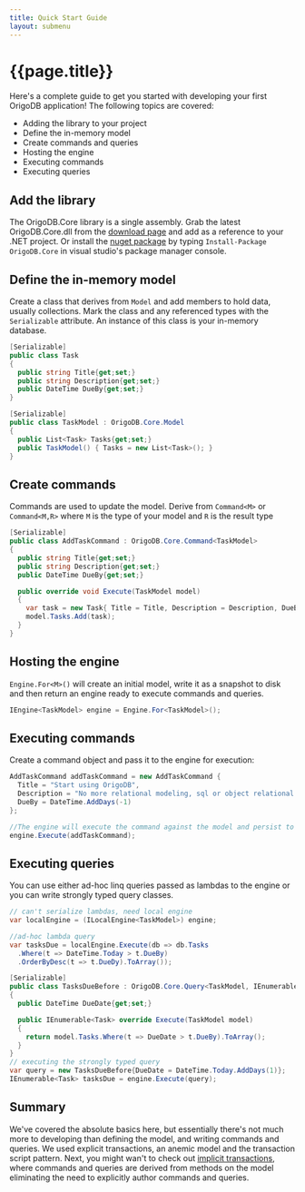 ```yaml
---
title: Quick Start Guide
layout: submenu
---
```

# {{page.title}}
Here's a complete guide to get you started with developing your first OrigoDB application!
The following topics are covered:

* Adding the library to your project
* Define the in-memory model
* Create commands and queries
* Hosting the engine
* Executing commands
* Executing queries

## Add the library
The OrigoDB.Core library is a single assembly. Grab the latest OrigoDB.Core.dll from the [download page](/download) and add as a reference to your .NET project. Or install the [nuget package](http://nuget.org/List/Packages/OrigoDB.Core) by typing `Install-Package OrigoDB.Core` in visual studio's package manager console.

## Define the in-memory model
Create a class that derives from `Model` and add members to hold data, usually collections. Mark the class and any referenced types with the `Serializable` attribute. An instance of this class is your in-memory database.

```csharp
[Serializable]
public class Task
{
  public string Title{get;set;}
  public string Description{get;set;}
  public DateTime DueBy{get;set;}
}

[Serializable]
public class TaskModel : OrigoDB.Core.Model
{
  public List<Task> Tasks{get;set;}
  public TaskModel() { Tasks = new List<Task>(); }
}
```

## Create commands
Commands are used to update the model. Derive from `Command<M>` or `Command<M,R>` where `M` is the type of your model and `R` is the result type

```csharp
[Serializable]
public class AddTaskCommand : OrigoDB.Core.Command<TaskModel>
{
  public string Title{get;set;}
  public string Description{get;set;}
  public DateTime DueBy{get;set;}

  public override void Execute(TaskModel model)
  {
    var task = new Task{ Title = Title, Description = Description, DueBy = DueBy };
    model.Tasks.Add(task);
  }
}
```

## Hosting the engine
`Engine.For<M>()` will create an initial model, write it as a snapshot to disk and then return an engine ready to execute commands and queries.

```csharp
IEngine<TaskModel> engine = Engine.For<TaskModel>();
```

## Executing commands
Create a command object and pass it to the engine for execution:

```csharp
AddTaskCommand addTaskCommand = new AddTaskCommand {
  Title = "Start using OrigoDB",
  Description = "No more relational modeling, sql or object relational mapping for me!",
  DueBy = DateTime.AddDays(-1)
};

//The engine will execute the command against the model and persist to the command journal
engine.Execute(addTaskCommand);
```

## Executing queries
You can use either ad-hoc linq queries passed as lambdas to the engine or you can write strongly typed query classes.

```csharp
// can't serialize lambdas, need local engine
var localEngine = (ILocalEngine<TaskModel>) engine;

//ad-hoc lambda query
var tasksDue = localEngine.Execute(db => db.Tasks
  .Where(t => DateTime.Today > t.DueBy)
  .OrderByDesc(t => t.DueDy).ToArray());

[Serializable]
public class TasksDueBefore : OrigoDB.Core.Query<TaskModel, IEnumerable<Task>>
{
  public DateTime DueDate{get;set;}

  public IEnumerable<Task> override Execute(TaskModel model)
  {
    return model.Tasks.Where(t => DueDate > t.DueBy).ToArray();
  }
}
// executing the strongly typed query
var query = new TasksDueBefore{DueDate = DateTime.Today.AddDays(1)};
IEnumerable<Task> tasksDue = engine.Execute(query);
```

## Summary
We've covered the absolute basics here, but essentially there's not much more to developing than defining the model, and writing commands and queries. We used explicit transactions, an anemic model and the transaction script pattern. Next, you might wan't to check out [implicit transactions](../../modeling/proxy), where commands and queries are derived from methods on the model eliminating the need to explicitly author commands and queries.
